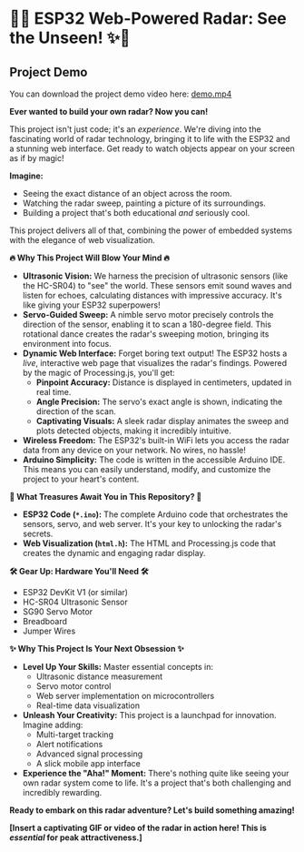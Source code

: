 # 📡✨ ESP32 Web-Powered Radar: See the Unseen! ✨📡

## Project Demo

You can download the project demo video here: [demo.mp4](media/demo.mp4)

**Ever wanted to build your own radar? Now you can!**

This project isn't just code; it's an *experience*. We're diving into the fascinating world of radar technology, bringing it to life with the ESP32 and a stunning web interface. Get ready to watch objects appear on your screen as if by magic!

**Imagine:**

* Seeing the exact distance of an object across the room.
* Watching the radar sweep, painting a picture of its surroundings.
* Building a project that's both educational *and* seriously cool.

This project delivers all of that, combining the power of embedded systems with the elegance of web visualization.

**🔥 Why This Project Will Blow Your Mind 🔥**

* **Ultrasonic Vision:** We harness the precision of ultrasonic sensors (like the HC-SR04) to "see" the world. These sensors emit sound waves and listen for echoes, calculating distances with impressive accuracy. It's like giving your ESP32 superpowers!
* **Servo-Guided Sweep:** A nimble servo motor precisely controls the direction of the sensor, enabling it to scan a 180-degree field. This rotational dance creates the radar's sweeping motion, bringing its environment into focus.
* **Dynamic Web Interface:** Forget boring text output! The ESP32 hosts a *live*, interactive web page that visualizes the radar's findings. Powered by the magic of Processing.js, you'll get:
    * **Pinpoint Accuracy:** Distance is displayed in centimeters, updated in real time.
    * **Angle Precision:** The servo's exact angle is shown, indicating the direction of the scan.
    * **Captivating Visuals:** A sleek radar display animates the sweep and plots detected objects, making it incredibly intuitive.
* **Wireless Freedom:** The ESP32's built-in WiFi lets you access the radar data from any device on your network. No wires, no hassle!
* **Arduino Simplicity:** The code is written in the accessible Arduino IDE. This means you can easily understand, modify, and customize the project to your heart's content.

**🎁 What Treasures Await You in This Repository? 🎁**

* **ESP32 Code (`*.ino`):** The complete Arduino code that orchestrates the sensors, servo, and web server. It's your key to unlocking the radar's secrets.
* **Web Visualization (`html.h`):** The HTML and Processing.js code that creates the dynamic and engaging radar display.

**🛠️ Gear Up: Hardware You'll Need 🛠️**

* ESP32 DevKit V1 (or similar)
* HC-SR04 Ultrasonic Sensor
* SG90 Servo Motor
* Breadboard
* Jumper Wires

**✨ Why This Project Is Your Next Obsession ✨**

* **Level Up Your Skills:** Master essential concepts in:
    * Ultrasonic distance measurement
    * Servo motor control
    * Web server implementation on microcontrollers
    * Real-time data visualization
* **Unleash Your Creativity:** This project is a launchpad for innovation. Imagine adding:
    * Multi-target tracking
    * Alert notifications
    * Advanced signal processing
    * A slick mobile app interface
* **Experience the "Aha!" Moment:** There's nothing quite like seeing your own radar system come to life. It's a project that's both challenging and incredibly rewarding.

**Ready to embark on this radar adventure? Let's build something amazing!**

**[Insert a captivating GIF or video of the radar in action here! This is *essential* for peak attractiveness.]**
